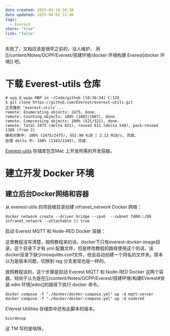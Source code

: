 ```yaml
---
date created: 2025-03-19 10:10
date updated: 2025-04-02 11:46
tags:
  - Everest
share: "true"
link: "false"
---
```


失败了，文档应该是很早之前的，没人维护， 用 [[/content/Notes/OCPP/Everest/搭建环境/docker 环境构建 Everest|docker 环境]] 吧。

# 下载 Everest-utils 仓库

```shell
# wyq @ wyqs-MBP in ~/Code/github [10:36:34] C:128
$ git clone https://github.com/EVerest/everest-utils.git
正克隆到 'everest-utils'...
remote: Enumerating objects: 2475, done.
remote: Counting objects: 100% (1087/1087), done.
remote: Compressing objects: 100% (521/521), done.
remote: Total 2475 (delta 821), reused 611 (delta 548), pack-reused 1388 (from 2)
接收对象中: 100% (2475/2475), 552.90 KiB | 2.13 MiB/s, 完成.
处理 delta 中: 100% (1343/1343), 完成.
```

[Everest-utils](https://github.com/EVerest/everest-utils) 存储库包含Mac 上开发所需的开发容器。

# 建立开发 Docker 环境

## 建立后台Docker网络和容器

从 everest-utils 的项目根目录创建 infranet_network Docker 网络：

```shell
docker network create --driver bridge --ipv6  --subnet fd00::/80 infranet_network --attachable || true
```

启动 Everest MQTT 和 Node-RED Docker 容器：

这里教程没写清楚，按照教程来的话，docker下只有everest-docker-image目录，这个目录下才有 yml 配置文件，但是修改教程的路径使用这个的话，该docker目录下缺少mosquitto.conf文件，他会自动创建一个同名的文件夹。原本以为是版本问题，切换到 tag 分支发现也是一样的。

按照教程说的，这个步骤是启动 Everest MQTT 和 Node-RED Docker 这两个容器，倾向于认为是在[[/content/Notes/OCPP/Everest/搭建环境/构建EVerest#安装 edm 环境|edm]]的路径下执行 docker 命令。

```shell
docker compose -f "./docker/docker-compose.yml" up -d mqtt-server
docker compose -f "./docker/docker-compose.yml" up -d nodered
```

EVerest Utilities 存储库中还有此脚本的版本。

```shell
bin/devup
```

这 TM 写的是啥呀。
